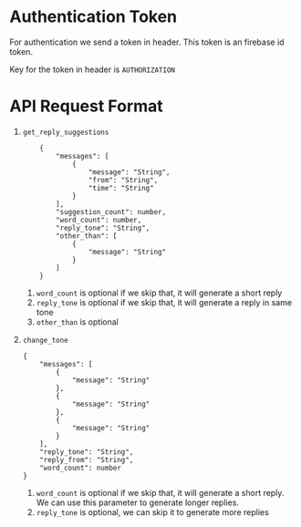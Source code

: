 # Authentication Token

For authentication we send a token in header. This token is an firebase id token.

Key for the token in header is `AUTHORIZATION`

# API Request Format

1. `get_reply_suggestions`

   ```
       {
           "messages": [
               {
                   "message": "String",
                   "from": "String",
                   "time": "String"
               }
           ],
           "suggestion_count": number,
           "word_count": number,
           "reply_tone": "String",
           "other_than": [
               {
                   "message": "String"
               }
           ]
       }
   ```

   1. `word_count` is optional if we skip that, it will generate a short reply
   2. `reply_tone` is optional if we skip that, it will generate a reply in same tone
   3. `other_than` is optional

2. `change_tone`
   ```
   {
       "messages": [
           {
               "message": "String"
           },
           {
               "message": "String"
           },
           {
               "message": "String"
           }
       ],
       "reply_tone": "String",
       "reply_from": "String",
       "word_count": number
   }
   ```
   1. `word_count` is optional if we skip that, it will generate a short reply. We can use this parameter to generate longer replies.
   2. `reply_tone` is optional, we can skip it to generate more replies
